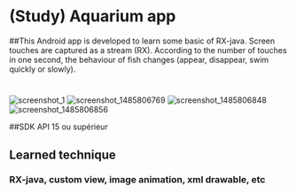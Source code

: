 # (Study) Aquarium app
##This Android app is developed to learn some basic of RX-java. Screen touches are captured as a stream (RX). 
According to the number of touches in one second, the behaviour of fish changes (appear, disappear, swim quickly or slowly).

#
![screenshot_1](https://cloud.githubusercontent.com/assets/21304543/22502038/96e36ac0-e86b-11e6-8658-a8050f97b26f.png)
![screenshot_1485806769](https://cloud.githubusercontent.com/assets/21304543/22502039/96ebe696-e86b-11e6-857d-9d072d415bcb.png)
![screenshot_1485806848](https://cloud.githubusercontent.com/assets/21304543/22502040/970d05b0-e86b-11e6-930c-a96b148bf751.png)
![screenshot_1485806856](https://cloud.githubusercontent.com/assets/21304543/22502041/971b16aa-e86b-11e6-9f8e-bbeba12f9cf7.png)

##SDK API 15 ou supérieur

## Learned technique
### RX-java, custom view, image animation, xml drawable, etc
